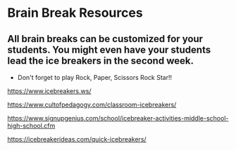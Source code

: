 # Brain Break Resources

## All brain breaks can be customized for your students.  You might even have your students lead the ice breakers in the second week.  

* Don't forget to play Rock, Paper, Scissors Rock Star!!

https://www.icebreakers.ws/

https://www.cultofpedagogy.com/classroom-icebreakers/

https://www.signupgenius.com/school/icebreaker-activities-middle-school-high-school.cfm

https://icebreakerideas.com/quick-icebreakers/

